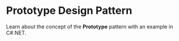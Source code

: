 # Prototype Design Pattern
<p>Learn about the concept of the <b>Prototype</b> pattern with an example in C#.NET.</p>
